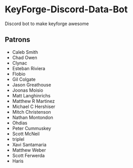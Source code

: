# KeyForge-Discord-Data-Bot
Discord bot to make keyforge awesome

## Patrons
- Caleb Smith
- Chad Owen
- Clynac
- Esteban Riviera
- Flobio
- Gil Colgate
- Jason Greathouse
- Joonas Moisio
- Matt Langhinrichs
- Matthew R Martinez
- Michael C Hershiser
- Mitch Christenson
- Nathan Montondon
- Ohdias
- Peter Cummuskey
- Scott McNeil
- triplel
- Xavi Santamaria
- Matthew Weber
- Scott Ferwerda
- Haris
